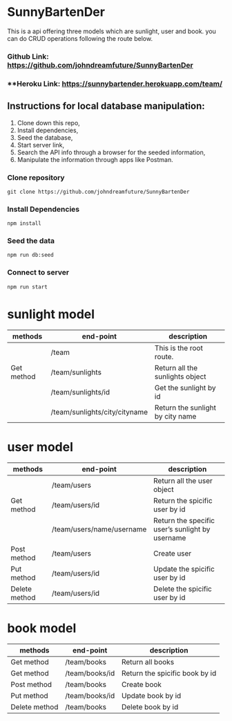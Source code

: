 # SunnyBartenDer
This is a api offering three models which are sunlight, user and book. you can do CRUD operations following the route below.
### **Github Link**: https://github.com/johndreamfuture/SunnyBartenDer
### **Heroku Link: https://sunnybartender.herokuapp.com/team/

## Instructions for local database manipulation:

1) Clone down this repo,
2) Install dependencies,
3) Seed the database,
4) Start server link,
5) Search the API info through a browser for the seeded information, 
6) Manipulate the information through apps like Postman.

### Clone repository

```
git clone https://github.com/johndreamfuture/SunnyBartenDer
```

### Install Dependencies

```
npm install 
```

### Seed the data

```
npm run db:seed
```

### Connect to server
```
npm run start
````

# sunlight model
 |methods|end-point|description             |
 |--------|-----------|------------------------|
 |        |/team      |This is the root route. |
 |Get method|/team/sunlights |Return all the sunlights object|
 |      |/team/sunlights/id |    Get the sunlight by id|
 |      |/team/sunlights/city/cityname |  Return the sunlight by city name|

# user model
|methods |end-point|description|
|-----|----------|-----------|
|     |/team/users|Return all the user object|
|Get method|/team/users/id|Return the spicific  user by id|
|     |/team/users/name/username| Return the specific  user’s sunlight  by username|
|Post method |/team/users |  Create user|
|Put method|/team/users/id | Update the spicific  user by id|
|Delete method|/team/users/id |Delete  the spicific  user by id|

# book model
|methods|end-point|description|
|----|---------|-----------|
|Get method|/team/books|Return all books|
|Get method|/team/books/id|Return the spicific  book by id|
|Post method|/team/books|Create book| 
|Put method|/team/books/id|Update book by id|
|Delete method|/team/books|Delete book by id|
